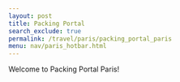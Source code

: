 ```yaml
---
layout: post 
title: Packing Portal
search_exclude: true
permalink: /travel/paris/packing_portal_paris
menu: nav/paris_hotbar.html
---
```


Welcome to Packing Portal Paris!

